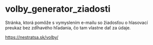 # volby_generator_ziadosti

Stránka, ktorá pomôže s vymyslením e-mailu so žiadosťou o hlasovací preukaz bez zdĺhavého hľadania, čo tam vlastne dať za údaje.

https://nestratsa.sk/volby/
